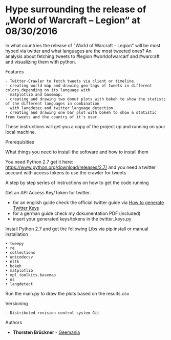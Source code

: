 # Hype surrounding the release of „World of Warcraft – Legion“ at 08/30/2016 
In what countries the release of "World of Warcraft - Legion" will be most hyped via twitter 
and what languages are the most tweeted ones? 
An analysis about fetching tweets to #legion #worldofwarcarf and #warcraft and visualizing them with python.


Features

	- Twitter-Crawler to fetch tweets via client or timeline.
	- creating world map and drawing geo-tags of tweets in different colors depending on its language with 
	  matplotlib and basemap.
	- creating and drawing two donut plots with bokeh to show the statistc of the different languages in combination 
	  with langdetec and twitter language detection.
	- creating and drawing one bar plot with bokeh to show a statistic from tweets and the country of it's user.

These instructions will get you a copy of the project up and running on your local machine.

Prerequisities

What things you need to install the software and how to install them

You need Python 2.7 get it here:
https://www.python.org/download/releases/2.7/
and you need a twitter account with access tokens to use the crawler for tweets 

A step by step series of instructions on how to get the code running

Get an API Access Key/Token for twitter.

- for an english guide check the official twitter guide via 
<a href="https://dev.twitter.com/oauth/overview/application-owner-access-tokens/" target="_blank">How to generate Twitter Keys</a>
- for a german guide check my dokumentation PDF (included)
- insert your generated keys/tokens in the twitter_keys.py
	
Install Python 2.7 and get the following Libs via pip install or manual installation

	• tweepy
	• re
	• collections
	• unicodecsv
	• nltk
	• bokeh
	• matplotlib
	• mpl_toolkits.basemap
	• os
	• langdetect
	
Run the main.py to draw the plots based on the results.csv

Versioning

	- Distributed revision control system Git



Authors

- <strong>Thorsten Brückner</strong> - <a href="https://github.com/Geemania" target="_blank">Geemania</a>
